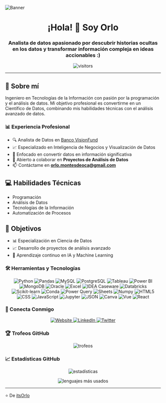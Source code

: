 ![Banner](https://i.postimg.cc/BZTj2Xg5/Banner-Horizontal-de-Tienda-Ecommerce-Tecnol-gico-Negro-y-Verde.png)

<h1 align="center">¡Hola! 👋 Soy Orlo</h1>
<h3 align="center">Analista de datos apasionado por descubrir historias ocultas en los datos y transformar información compleja en ideas accionables :)</h3>

<p align="center">
  <img src="https://visitor-badge.laobi.icu/badge?page_id=itsorlo.itsorlo" alt="visitors"/>
</p>

---

## 🚀 Sobre mí
Ingeniero en Tecnologías de la Información con pasión por la programación y el análisis de datos. Mi objetivo profesional es convertirme en un Científico de Datos, combinando mis habilidades técnicas con el análisis avanzado de datos.

### 📊 Experiencia Profesional
- 🔍 Analista de Datos en [Banco VisionFund](https://www.visionfund.ec/)
- 📈 Especializado en Inteligencia de Negocios y Visualización de Datos
- 🎯 Enfocado en convertir datos en información significativa
- 👯 Abierto a colaborar en **Proyectos de Análisis de Datos**
- 📫 Contáctame en **orlo.montesdeoca@gmail.com**

## 💻 Habilidades Técnicas
- Programación
- Análisis de Datos
- Tecnologías de la Información
- Automatización de Procesos

## 🎯 Objetivos
- 📊 Especialización en Ciencia de Datos
- 📈 Desarrollo de proyectos de análisis avanzado
- 🤖 Aprendizaje continuo en IA y Machine Learning

### 🛠️ Herramientas y Tecnologías

<p align="center">
  <img src="https://img.shields.io/badge/Python-3776AB?style=for-the-badge&logo=python&logoColor=white" alt="Python"/>
  <img src="https://img.shields.io/badge/Pandas-150458?style=for-the-badge&logo=pandas&logoColor=white" alt="Pandas"/>
  <img src="https://img.shields.io/badge/MySQL-00000F?style=for-the-badge&logo=mysql&logoColor=white" alt="MySQL"/>
  <img src="https://img.shields.io/badge/PostgreSQL-316192?style=for-the-badge&logo=postgresql&logoColor=white" alt="PostgreSQL"/>
  <img src="https://img.shields.io/badge/Tableau-E97627?style=for-the-badge&logo=Tableau&logoColor=white" alt="Tableau"/>
  <img src="https://img.shields.io/badge/Power_BI-F2C811?style=for-the-badge&logo=powerbi&logoColor=black" alt="Power BI"/>
  <img src="https://img.shields.io/badge/MongoDB-4EA94B?style=for-the-badge&logo=mongodb&logoColor=white" alt="MongoDB"/>
  <img src="https://img.shields.io/badge/Oracle-F80000?style=for-the-badge&logo=oracle&logoColor=white" alt="Oracle"/>
  <img src="https://img.shields.io/badge/Excel-217346?style=for-the-badge&logo=microsoft-excel&logoColor=white" alt="Excel"/>
  <img src="https://img.shields.io/badge/IDEA_Caseware-FF3621?style=for-the-badge&logo=caseware&logoColor=white" alt="IDEA Caseware"/>
  <img src="https://img.shields.io/badge/Databricks-FF3621?style=for-the-badge&logo=databricks&logoColor=white" alt="Databricks"/>
  <img src="https://img.shields.io/badge/scikit--learn-F7931E?style=for-the-badge&logo=scikit-learn&logoColor=white" alt="Scikit-learn"/>
  <img src="https://img.shields.io/badge/Conda-44A833?style=for-the-badge&logo=anaconda&logoColor=white" alt="Conda"/>
  <img src="https://img.shields.io/badge/Power_Query-F2C811?style=for-the-badge&logo=powerquery&logoColor=black" alt="Power Query"/>
  <img src="https://img.shields.io/badge/Google%20Sheets-34A853?style=for-the-badge&logo=google-sheets&logoColor=white" alt="Sheets"/>
  <img src="https://img.shields.io/badge/NumPy-013243?style=for-the-badge&logo=numpy&logoColor=white" alt="Numpy"/>
  <img src="https://img.shields.io/badge/HTML5-E34F26?style=for-the-badge&logo=html5&logoColor=white" alt="HTML5"/>
  <img src="https://img.shields.io/badge/CSS3-1572B6?style=for-the-badge&logo=css3&logoColor=white" alt="CSS"/>
  <img src="https://img.shields.io/badge/JavaScript-F7DF1E?style=for-the-badge&logo=javascript&logoColor=black" alt="JavaScript"/>
  <img src="https://img.shields.io/badge/Jupyter-F37626?style=for-the-badge&logo=jupyter&logoColor=white" alt="Jupyter"/>
  <img src="https://img.shields.io/badge/JSON-000000?style=for-the-badge&logo=json&logoColor=white" alt="JSON"/>
  <img src="https://img.shields.io/badge/Canva-00C4CC?style=for-the-badge&logo=canva&logoColor=white" alt="Canva"/>
  <img src="https://img.shields.io/badge/Vue.js-4FC08D?style=for-the-badge&logo=vue.js&logoColor=white" alt="Vue"/>
  <img src="https://img.shields.io/badge/React-61DAFB?style=for-the-badge&logo=react&logoColor=black" alt="React"/>
</p>

### 🤝 Conecta Conmigo

<p align="center">
  <a href="https://itsorlo.github.io/">
    <img src="https://img.shields.io/badge/Website-000000?style=for-the-badge&logo=About.me&logoColor=white" alt="Website"/>
  </a>
  <a href="https://linkedin.com/in/orlidan-montesdeoca">
    <img src="https://img.shields.io/badge/LinkedIn-0077B5?style=for-the-badge&logo=linkedin&logoColor=white" alt="LinkedIn"/>
  </a>
  <a href="https://twitter.com/itsorlo">
    <img src="https://img.shields.io/badge/Twitter-1DA1F2?style=for-the-badge&logo=twitter&logoColor=white" alt="Twitter"/>
  </a>
</p>

### 🏆 Trofeos GitHub

<p align="center">
  <img src="https://github-profile-trophy.vercel.app/?username=itsorlo&theme=nord&column=7" alt="trofeos"/>
</p>

### 📈 Estadísticas GitHub

<p align="center">
  <img src="https://github-readme-stats.vercel.app/api?username=itsorlo&show_icons=true&theme=radical&locale=es" alt="estadísticas"/>
</p>

<p align="center">
  <img src="https://github-readme-stats.vercel.app/api/top-langs/?username=itsorlo&layout=compact&theme=radical&locale=es" alt="lenguajes más usados"/>
</p>

---
⭐ De [itsOrlo](https://github.com/itsOrlo)
